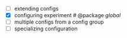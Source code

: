 - [ ] extending configs
- [X] configuring experiment # @package _global_
- [ ] multiple configs from a config group
- [ ] specializing configuration